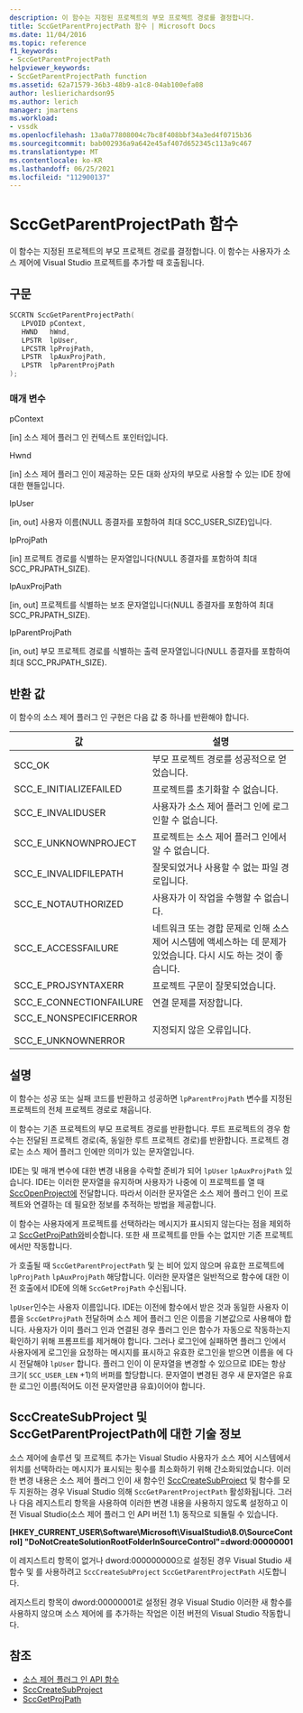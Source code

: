 ```yaml
---
description: 이 함수는 지정된 프로젝트의 부모 프로젝트 경로를 결정합니다.
title: SccGetParentProjectPath 함수 | Microsoft Docs
ms.date: 11/04/2016
ms.topic: reference
f1_keywords:
- SccGetParentProjectPath
helpviewer_keywords:
- SccGetParentProjectPath function
ms.assetid: 62a71579-36b3-48b9-a1c8-04ab100efa08
author: leslierichardson95
ms.author: lerich
manager: jmartens
ms.workload:
- vssdk
ms.openlocfilehash: 13a0a77808004c7bc8f408bbf34a3ed4f0715b36
ms.sourcegitcommit: bab002936a9a642e45af407d652345c113a9c467
ms.translationtype: MT
ms.contentlocale: ko-KR
ms.lasthandoff: 06/25/2021
ms.locfileid: "112900137"
---
```

# <a name="sccgetparentprojectpath-function"></a>SccGetParentProjectPath 함수
이 함수는 지정된 프로젝트의 부모 프로젝트 경로를 결정합니다. 이 함수는 사용자가 소스 제어에 Visual Studio 프로젝트를 추가할 때 호출됩니다.

## <a name="syntax"></a>구문

```cpp
SCCRTN SccGetParentProjectPath(
   LPVOID pContext,
   HWND   hWnd,
   LPSTR  lpUser,
   LPCSTR lpProjPath,
   LPSTR  lpAuxProjPath,
   LPSTR  lpParentProjPath
);
```

### <a name="parameters"></a>매개 변수
 pContext

[in] 소스 제어 플러그 인 컨텍스트 포인터입니다.

 Hwnd

[in] 소스 제어 플러그 인이 제공하는 모든 대화 상자의 부모로 사용할 수 있는 IDE 창에 대한 핸들입니다.

 lpUser

[in, out] 사용자 이름(NULL 종결자를 포함하여 최대 SCC_USER_SIZE)입니다.

 lpProjPath

[in] 프로젝트 경로를 식별하는 문자열입니다(NULL 종결자를 포함하여 최대 SCC_PRJPATH_SIZE).

 lpAuxProjPath

[in, out] 프로젝트를 식별하는 보조 문자열입니다(NULL 종결자를 포함하여 최대 SCC_PRJPATH_SIZE).

 lpParentProjPath

[in, out] 부모 프로젝트 경로를 식별하는 출력 문자열입니다(NULL 종결자를 포함하여 최대 SCC_PRJPATH_SIZE).

## <a name="return-value"></a>반환 값
 이 함수의 소스 제어 플러그 인 구현은 다음 값 중 하나를 반환해야 합니다.

|값|설명|
|-----------|-----------------|
|SCC_OK|부모 프로젝트 경로를 성공적으로 얻었습니다.|
|SCC_E_INITIALIZEFAILED|프로젝트를 초기화할 수 없습니다.|
|SCC_E_INVALIDUSER|사용자가 소스 제어 플러그 인에 로그인할 수 없습니다.|
|SCC_E_UNKNOWNPROJECT|프로젝트는 소스 제어 플러그 인에서 알 수 없습니다.|
|SCC_E_INVALIDFILEPATH|잘못되었거나 사용할 수 없는 파일 경로입니다.|
|SCC_E_NOTAUTHORIZED|사용자가 이 작업을 수행할 수 없습니다.|
|SCC_E_ACCESSFAILURE|네트워크 또는 경합 문제로 인해 소스 제어 시스템에 액세스하는 데 문제가 있었습니다. 다시 시도 하는 것이 좋습니다.|
|SCC_E_PROJSYNTAXERR|프로젝트 구문이 잘못되었습니다.|
|SCC_E_CONNECTIONFAILURE|연결 문제를 저장합니다.|
|SCC_E_NONSPECIFICERROR<br /><br /> SCC_E_UNKNOWNERROR|지정되지 않은 오류입니다.|

## <a name="remarks"></a>설명
 이 함수는 성공 또는 실패 코드를 반환하고 성공하면 `lpParentProjPath` 변수를 지정된 프로젝트의 전체 프로젝트 경로로 채웁니다.

 이 함수는 기존 프로젝트의 부모 프로젝트 경로를 반환합니다. 루트 프로젝트의 경우 함수는 전달된 프로젝트 경로(즉, 동일한 루트 프로젝트 경로)를 반환합니다. 프로젝트 경로는 소스 제어 플러그 인에만 의미가 있는 문자열입니다.

 IDE는 및 매개 변수에 대한 변경 내용을 수락할 준비가 되어 `lpUser` `lpAuxProjPath` 있습니다. IDE는 이러한 문자열을 유지하며 사용자가 나중에 이 프로젝트를 열 때 [SccOpenProject에](../extensibility/sccopenproject-function.md) 전달합니다. 따라서 이러한 문자열은 소스 제어 플러그 인이 프로젝트와 연결하는 데 필요한 정보를 추적하는 방법을 제공합니다.

 이 함수는 사용자에게 프로젝트를 선택하라는 메시지가 표시되지 않는다는 점을 제외하고 [SccGetProjPath와](../extensibility/sccgetprojpath-function.md)비슷합니다. 또한 새 프로젝트를 만들 수는 없지만 기존 프로젝트에서만 작동합니다.

 가 호출될 때 `SccGetParentProjectPath` 및 는 비어 있지 않으며 유효한 프로젝트에 `lpProjPath` `lpAuxProjPath` 해당합니다. 이러한 문자열은 일반적으로 함수에 대한 이전 호출에서 IDE에 의해 `SccGetProjPath` 수신됩니다.

 `lpUser`인수는 사용자 이름입니다. IDE는 이전에 함수에서 받은 것과 동일한 사용자 이름을 `SccGetProjPath` 전달하며 소스 제어 플러그 인은 이름을 기본값으로 사용해야 합니다. 사용자가 이미 플러그 인과 연결된 경우 플러그 인은 함수가 자동으로 작동하는지 확인하기 위해 프롬프트를 제거해야 합니다. 그러나 로그인에 실패하면 플러그 인에서 사용자에게 로그인을 요청하는 메시지를 표시하고 유효한 로그인을 받으면 이름을 에 다시 전달해야 `lpUser` 합니다. 플러그 인이 이 문자열을 변경할 수 있으므로 IDE는 항상 크기( `SCC_USER_LEN` +1)의 버퍼를 할당합니다. 문자열이 변경된 경우 새 문자열은 유효한 로그인 이름(적어도 이전 문자열만큼 유효)이어야 합니다.

## <a name="technical-notes-for-scccreatesubproject-and-sccgetparentprojectpath"></a>SccCreateSubProject 및 SccGetParentProjectPath에 대한 기술 정보
 소스 제어에 솔루션 및 프로젝트 추가는 Visual Studio 사용자가 소스 제어 시스템에서 위치를 선택하라는 메시지가 표시되는 횟수를 최소화하기 위해 간소화되었습니다. 이러한 변경 내용은 소스 제어 플러그 인이 새 함수인 [SccCreateSubProject](../extensibility/scccreatesubproject-function.md) 및 함수를 모두 지원하는 경우 Visual Studio 의해 `SccGetParentProjectPath` 활성화됩니다. 그러나 다음 레지스트리 항목을 사용하여 이러한 변경 내용을 사용하지 않도록 설정하고 이전 Visual Studio(소스 제어 플러그 인 API 버전 1.1) 동작으로 되돌릴 수 있습니다.

 **[HKEY_CURRENT_USER\Software\Microsoft\VisualStudio\8.0\SourceControl] "DoNotCreateSolutionRootFolderInSourceControl"=dword:00000001**

 이 레지스트리 항목이 없거나 dword:000000000으로 설정된 경우 Visual Studio 새 함수 및 를 사용하려고 `SccCreateSubProject` `SccGetParentProjectPath` 시도합니다.

 레지스트리 항목이 dword:00000001로 설정된 경우 Visual Studio 이러한 새 함수를 사용하지 않으며 소스 제어에 를 추가하는 작업은 이전 버전의 Visual Studio 작동합니다.

## <a name="see-also"></a>참조
- [소스 제어 플러그 인 API 함수](../extensibility/source-control-plug-in-api-functions.md)
- [SccCreateSubProject](../extensibility/scccreatesubproject-function.md)
- [SccGetProjPath](../extensibility/sccgetprojpath-function.md)
